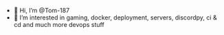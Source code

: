 - 👋 Hi, I’m @Tom-187
- 👀 I’m interested in gaming, docker, deployment, servers, discordpy, ci & cd and much more devops stuff

<!---
Tom-187/Tom-187 is a ✨ special ✨ repository because its `README.md` (this file) appears on your GitHub profile.
You can click the Preview link to take a look at your changes.
--->
